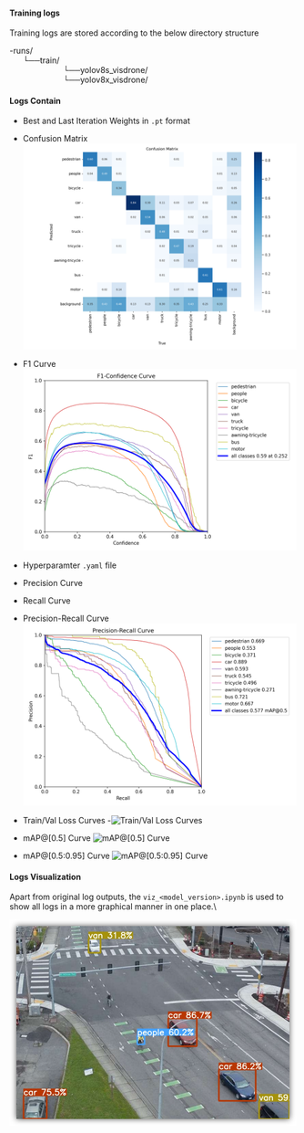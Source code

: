 

#### Training logs

Training logs are stored according to the below directory structure

-runs/\
&nbsp;&nbsp;&nbsp;&nbsp;&nbsp;&nbsp;└──train/\
&nbsp;&nbsp;&nbsp;&nbsp;&nbsp;&nbsp;&nbsp;&nbsp;&nbsp;&nbsp;&nbsp;&nbsp;&nbsp;&nbsp;&nbsp;&nbsp;&nbsp;&nbsp;&nbsp;&nbsp;&nbsp;&nbsp;&nbsp;&nbsp;└──yolov8s_visdrone/\
&nbsp;&nbsp;&nbsp;&nbsp;&nbsp;&nbsp;&nbsp;&nbsp;&nbsp;&nbsp;&nbsp;&nbsp;&nbsp;&nbsp;&nbsp;&nbsp;&nbsp;&nbsp;&nbsp;&nbsp;&nbsp;&nbsp;&nbsp;&nbsp;└──yolov8x_visdrone/


#### Logs Contain

  - Best and Last Iteration Weights in `.pt` format
  - Confusion Matrix
  ![Confusion Matrix](/Yolo-V8/confusion_matrix.png)
  - F1 Curve
  ![F1 Curve](/Yolo-V8/F1_curve.png)
  - Hyperparamter `.yaml` file
  - Precision Curve
  - Recall Curve
  - Precision-Recall Curve
  ![Precision-Recall Curve](/Yolo-V8/PR_curve.png)

  - Train/Val Loss Curves
  -![Train/Val Loss Curves](/Yolo-V8/.png)

  - mAP@[0.5] Curve
  ![mAP@[0.5] Curve](/Yolo-V8/.png)

  - mAP@[0.5:0.95] Curve
  ![mAP@[0.5:0.95] Curve](/Yolo-V8/.png)

#### Logs Visualization

Apart from original log outputs, the `viz_<model_version>.ipynb` is used to show all logs in a more graphical manner in one place.\



![Predicted Image](/images/Det2.png)



